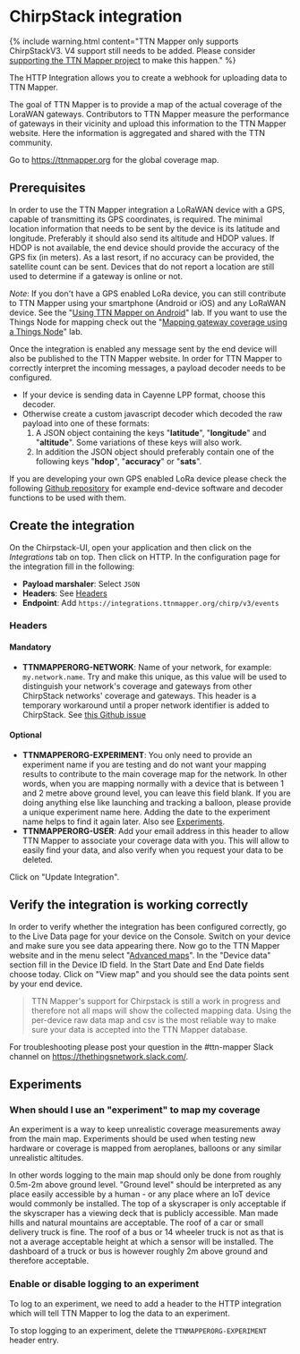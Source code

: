 # ChirpStack integration

{% include warning.html content="TTN Mapper only supports ChirpStackV3. V4 support still needs to be added. Please consider [supporting the TTN Mapper project](https://docs.ttnmapper.org/support-project.html) to make this happen." %}

The HTTP Integration allows you to create a webhook for uploading data to TTN Mapper. 

The goal of TTN Mapper is to provide a map of the actual coverage of the LoraWAN gateways. Contributors to TTN Mapper measure the performance of gateways in their vicinity and upload this information to the TTN Mapper website. Here the information is aggregated and shared with the TTN community.

Go to https://ttnmapper.org for the global coverage map.


## Prerequisites

In order to use the TTN Mapper integration a LoRaWAN device with a GPS, capable of transmitting its GPS coordinates, is required. The minimal location information that needs to be sent by the device is its latitude and longitude. Preferably it should also send its altitude and HDOP values. If HDOP is not available, the end device should provide the accuracy of the GPS fix (in meters). As a last resort, if no accuracy can be provided, the satellite count can be sent. Devices that do not report a location are still used to determine if a gateway is online or not.

*Note*: If you don't have a GPS enabled LoRa device, you can still contribute to TTN Mapper using your smartphone (Android or iOS) and any LoRaWAN device. See the "[Using TTN Mapper on Android](https://www.thethingsnetwork.org/labs/story/using-ttnmapper-on-android)" lab. If you want to use the Things Node for mapping check out the "[Mapping gateway coverage using a Things Node](https://www.thethingsnetwork.org/labs/story/mapping-gateway-coverage-using-a-things-node)" lab.

Once the integration is enabled any message sent by the end device will also be published to the TTN Mapper website. In order for TTN Mapper to correctly interpret the incoming messages, a payload decoder needs to be configured. 
* If your device is sending data in Cayenne LPP format, choose this decoder. 
* Otherwise create a custom javascript decoder which decoded the raw payload into one of these formats:
  1. A JSON object containing the keys "**latitude**", "**longitude**" and "**altitude**". Some variations of these keys will also work. 
  2. In addition the JSON object should preferably contain one of the following keys "**hdop**", "**accuracy**" or "**sats**".

If you are developing your own GPS enabled LoRa device please check the following [Github repository](https://github.com/ttnmapper/gps-node-examples) for example end-device software and decoder functions to be used with them.

## Create the integration

On the Chirpstack-UI, open your application and then click on the *Integrations* tab on top. Then click on HTTP. In the configuration page for the integration fill in the following:

* **Payload marshaler**: Select `JSON`
* **Headers**: See [Headers](#headers)
* **Endpoint**: Add `https://integrations.ttnmapper.org/chirp/v3/events`

### Headers

#### Mandatory
* **TTNMAPPERORG-NETWORK**: Name of your network, for example: `my.network.name`. Try and make this unique, as this value will be used to distinguish your network's coverage and gateways from other ChirpStack networks' coverage and gateways. This header is a temporary workaround until a proper network identifier is added to ChirpStack. See [this Github issue](https://github.com/brocaar/chirpstack-network-server/issues/532)

#### Optional
* **TTNMAPPERORG-EXPERIMENT**: You only need to provide an experiment name if you are testing and do not want your mapping results to contribute to the main coverage map for the network. In other words, when you are mapping normally with a device that is between 1 and 2 metre above ground level, you can leave this field blank. If you are doing anything else like launching and tracking a balloon, please provide a unique experiment name here. Adding the date to the experiment name helps to find it again later. Also see [Experiments](#experiments).
* **TTNMAPPERORG-USER**: Add your email address in this header to allow TTN Mapper to associate your coverage data with you. This will allow to easily find your data, and also verify when you request your data to be deleted.

Click on "Update Integration".

## Verify the integration is working correctly

In order to verify whether the integration has been configured correctly, go to the Live Data page for your device on the Console. Switch on your device and make sure you see data appearing there. Now go to the TTN Mapper website and in the menu select "[Advanced maps](https://ttnmapper.org/advanced-maps/)". In the "Device data" section fill in the Device ID field. In the Start Date and End Date fields choose today. Click on "View map" and you should see the data points sent by your end device.

> TTN Mapper's support for Chirpstack is still a work in progress and therefore not all maps will show the collected mapping data. Using the per-device raw data map and csv is the most reliable way to make sure your data is accepted into the TTN Mapper database.

For troubleshooting please post your question in the #ttn-mapper Slack channel on https://thethingsnetwork.slack.com/.

## Experiments

### When should I use an "experiment" to map my coverage

An experiment is a way to keep unrealistic coverage measurements away from the main map. Experiments should be used when testing new hardware or coverage is mapped from aeroplanes, balloons or any similar unrealistic altitudes.

In other words logging to the main map should only be done from roughly 0.5m-2m above ground level. "Ground level" should be interpreted as any place easily accessible by a human - or any place where an IoT device would commonly be installed. The top of a skyscraper is only acceptable if the skyscraper has a viewing deck that is publicly accessible. Man made hills and natural mountains are acceptable. The roof of a car or small delivery truck is fine. The roof of a bus or 14 wheeler truck is not as that is not a average acceptable height at which a sensor will be installed. The dashboard of a truck or bus is however roughly 2m above ground and therefore acceptable.


### Enable or disable logging to an experiment

To log to an experiment, we need to add a header to the HTTP integration which will tell TTN Mapper to log the data to an experiment.

To stop logging to an experiment, delete the `TTNMAPPERORG-EXPERIMENT` header entry.
